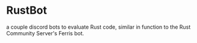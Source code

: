 # RustBot

a couple discord bots to evaluate Rust code, similar in function to the Rust Community Server's Ferris bot.
